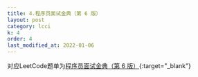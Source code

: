 ```yaml
---
title: 4.程序员面试金典（第 6 版）
layout: post
category: lcci
k: 4
order: 4
last_modified_at: 2022-01-06
---
```


对应LeetCode题单为[程序员面试金典（第 6 版）](https://leetcode-cn.com/problemset/all/?listId=xb9lfcwi&page=1){:target="_blank"}